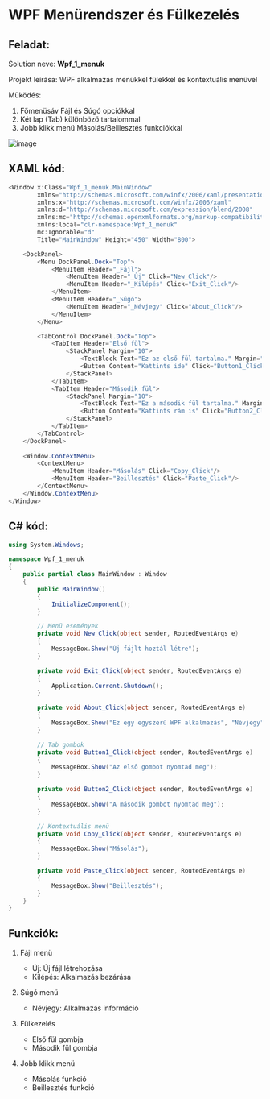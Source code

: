 # WPF Menürendszer és Fülkezelés

## Feladat:

Solution neve: **Wpf_1_menuk**

Projekt leírása: WPF alkalmazás menükkel fülekkel és kontextuális menüvel

Működés:

1. Főmenüsáv Fájl és Súgó opciókkal
2. Két lap (Tab) különböző tartalommal
3. Jobb klikk menü Másolás/Beillesztés funkciókkal

![image](https://github.com/user-attachments/assets/bdb8d6ec-9fea-46cd-bfd6-dea62fd42a72)


## XAML kód:
```c#
<Window x:Class="Wpf_1_menuk.MainWindow"
        xmlns="http://schemas.microsoft.com/winfx/2006/xaml/presentation"
        xmlns:x="http://schemas.microsoft.com/winfx/2006/xaml"
        xmlns:d="http://schemas.microsoft.com/expression/blend/2008"
        xmlns:mc="http://schemas.openxmlformats.org/markup-compatibility/2006"
        xmlns:local="clr-namespace:Wpf_1_menuk"
        mc:Ignorable="d"
        Title="MainWindow" Height="450" Width="800">

    <DockPanel>
        <Menu DockPanel.Dock="Top">
            <MenuItem Header="_Fájl">
                <MenuItem Header="_Új" Click="New_Click"/>
                <MenuItem Header="_Kilépés" Click="Exit_Click"/>
            </MenuItem>
            <MenuItem Header="_Súgó">
                <MenuItem Header="_Névjegy" Click="About_Click"/>
            </MenuItem>
        </Menu>

        <TabControl DockPanel.Dock="Top">
            <TabItem Header="Első fül">
                <StackPanel Margin="10">
                    <TextBlock Text="Ez az első fül tartalma." Margin="0 0 0 10"/>
                    <Button Content="Kattints ide" Click="Button1_Click"/>
                </StackPanel>
            </TabItem>
            <TabItem Header="Második fül">
                <StackPanel Margin="10">
                    <TextBlock Text="Ez a második fül tartalma." Margin="0 0 0 10"/>
                    <Button Content="Kattints rám is" Click="Button2_Click"/>
                </StackPanel>
            </TabItem>
        </TabControl>
    </DockPanel>
    
    <Window.ContextMenu>
        <ContextMenu>
            <MenuItem Header="Másolás" Click="Copy_Click"/>
            <MenuItem Header="Beillesztés" Click="Paste_Click"/>
        </ContextMenu>
    </Window.ContextMenu>
</Window>
```
## C# kód:
```c#
using System.Windows;

namespace Wpf_1_menuk
{
    public partial class MainWindow : Window
    {
        public MainWindow()
        {
            InitializeComponent();
        }

        // Menü események
        private void New_Click(object sender, RoutedEventArgs e)
        {
            MessageBox.Show("Új fájlt hoztál létre");
        }

        private void Exit_Click(object sender, RoutedEventArgs e)
        {
            Application.Current.Shutdown();
        }

        private void About_Click(object sender, RoutedEventArgs e)
        {
            MessageBox.Show("Ez egy egyszerű WPF alkalmazás", "Névjegy");
        }

        // Tab gombok
        private void Button1_Click(object sender, RoutedEventArgs e)
        {
            MessageBox.Show("Az első gombot nyomtad meg");
        }

        private void Button2_Click(object sender, RoutedEventArgs e)
        {
            MessageBox.Show("A második gombot nyomtad meg");
        }

        // Kontextuális menü
        private void Copy_Click(object sender, RoutedEventArgs e)
        {
            MessageBox.Show("Másolás");
        }

        private void Paste_Click(object sender, RoutedEventArgs e)
        {
            MessageBox.Show("Beillesztés");
        }
    }
}
```
## Funkciók:

1. Fájl menü

    - Új: Új fájl létrehozása
    - Kilépés: Alkalmazás bezárása

2. Súgó menü

    - Névjegy: Alkalmazás információ

3. Fülkezelés

    - Első fül gombja
    - Második fül gombja

4. Jobb klikk menü

    - Másolás funkció
    - Beillesztés funkció

